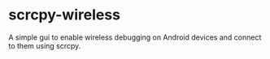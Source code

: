 # scrcpy-wireless

A simple gui to enable wireless debugging on Android devices and connect to them using scrcpy.
